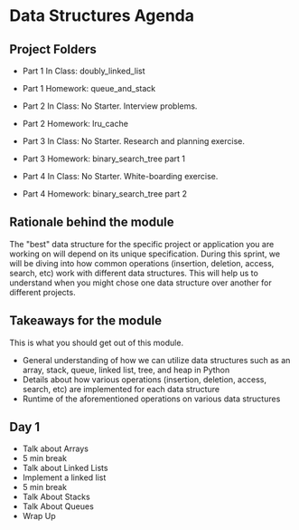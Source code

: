 # Data Structures Agenda
## Project Folders
- Part 1 In Class: doubly_linked_list

- Part 1 Homework: queue_and_stack

- Part 2 In Class: No Starter. Interview problems.

- Part 2 Homework: lru_cache

- Part 3 In Class: No Starter. Research and planning exercise.

- Part 3 Homework: binary_search_tree part 1

- Part 4 In Class: No Starter. White-boarding exercise.

- Part 4 Homework: binary_search_tree part 2

## Rationale behind the module
The "best" data structure for the specific project or application you are working on will depend on its unique specification. During this sprint, we will be diving into how common operations (insertion, deletion, access, search, etc) work with different data structures. This will help us to understand when you might chose one data structure over another for different projects.

## Takeaways for the module
This is what you should get out of this module.

- General understanding of how we can utilize data structures such as an array, stack, queue, linked list, tree, and heap in Python
- Details about how various operations (insertion, deletion, access, search, etc) are implemented for each data structure
- Runtime of the aforementioned operations on various data structures

## Day 1

- Talk about Arrays
- 5 min break
- Talk about Linked Lists
- Implement a linked list
- 5 min break
- Talk About Stacks
- Talk About Queues
- Wrap Up

